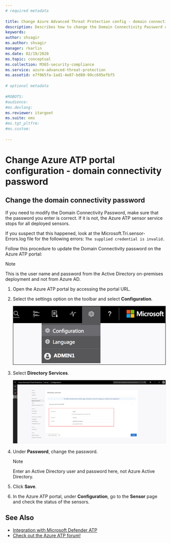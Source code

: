 ```yaml
---
# required metadata

title: Change Azure Advanced Threat Protection config - domain connectivity password
description: Describes how to change the Domain Connectivity Password on the Azure ATP standalone sensor.
keywords:
author: shsagir
ms.author: shsagir
manager: rkarlin
ms.date: 02/19/2020
ms.topic: conceptual
ms.collection: M365-security-compliance
ms.service: azure-advanced-threat-protection
ms.assetid: e7f065fa-1ad1-4e87-bd80-99cc695efbf5

# optional metadata

#ROBOTS:
#audience:
#ms.devlang:
ms.reviewer: itargoet
ms.suite: ems
#ms.tgt_pltfrm:
#ms.custom:

---
```


# Change Azure ATP portal configuration - domain connectivity password

## Change the domain connectivity password

If you need to modify the Domain Connectivity Password, make sure that the password you enter is correct. If it is not, the Azure ATP sensor service stops for all deployed sensors.

If you suspect that this happened, look at the Microsoft.Tri.sensor-Errors.log file for the following errors:
`The supplied credential is invalid.`

Follow this procedure to update the Domain Connectivity password on the Azure ATP portal:

> [!NOTE]
> This is the user name and password from the Active Directory on-premises deployment and not from Azure AD.

1. Open the Azure ATP portal by accessing the portal URL.

1. Select the settings option on the toolbar and select **Configuration**.

    ![Azure ATP configuration settings icon](media/atp-config-menu.png)

1. Select **Directory Services**.

    ![Azure ATP standalone sensor change password image](media/directory-services.png)

1. Under **Password**, change the password.

    > [!NOTE]
    > Enter an Active Directory user and password here, not Azure Active Directory.

1. Click **Save**.

1. In the Azure ATP portal, under **Configuration**, go to the **Sensor** page and check the status of the sensors.

## See Also

- [Integration with Microsoft Defender ATP](integrate-wd-atp.md)
- [Check out the Azure ATP forum!](https://aka.ms/azureatpcommunity)
